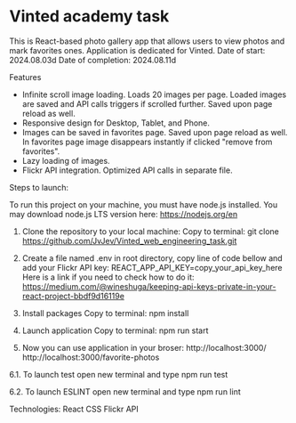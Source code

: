 # Vinted academy task

This is React-based photo gallery app that allows users to view photos and mark favorites ones. Application is dedicated for Vinted. 
Date of start: 2024.08.03d 
Date of completion: 2024.08.11d

Features
- Infinite scroll image loading. Loads 20 images per page. Loaded images are saved and API calls triggers if scrolled further. Saved upon page reload as well.
- Responsive design for Desktop, Tablet, and Phone.
- Images can be saved in favorites page. Saved upon page reload as well. In favorites page image disappears instantly if clicked "remove from favorites". 
- Lazy loading of images.
- Flickr API integration. Optimized API calls in separate file.

Steps to launch:

To run this project on your machine, you must have node.js installed. You may download node.js LTS version here: https://nodejs.org/en

1. Clone the repository to your local machine:
Copy to terminal: git clone https://github.com/JvJev/Vinted_web_engineering_task.git

2. Create a file named .env in root directory, copy line of code bellow and add your Flickr API key: 
  REACT_APP_API_KEY=copy_your_api_key_here
Here is a link if you need to check how to do it: https://medium.com/@wineshuga/keeping-api-keys-private-in-your-react-project-bbdf9d16119e

3. Install packages
Copy to terminal: npm install

4. Launch application
Copy to terminal: npm run start

5. Now you can use application in your broser:
http://localhost:3000/
http://localhost:3000/favorite-photos

6.1. To launch test open new terminal and type npm run test

6.2. To launch ESLINT open new terminal and type npm run lint

Technologies:
React
CSS
Flickr API

